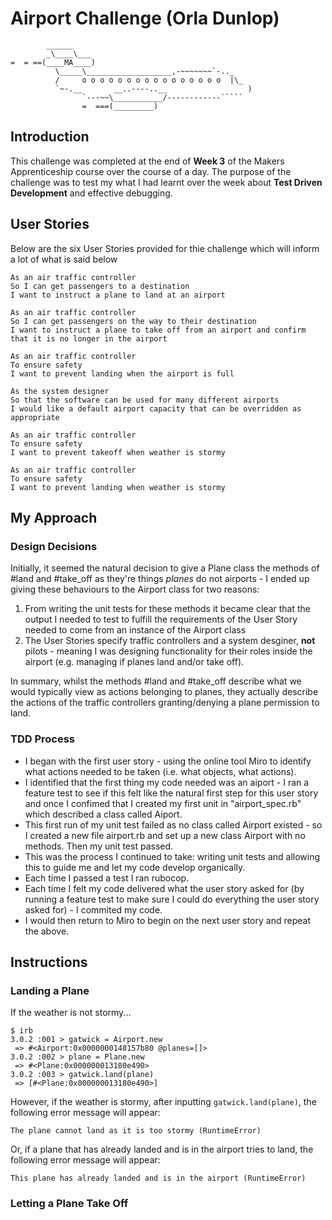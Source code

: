 Airport Challenge (Orla Dunlop)
=================

```
        ______
        _\____\___
=  = ==(____MA____)
          \_____\___________________,-~~~~~~~`-.._
          /     o o o o o o o o o o o o o o o o  |\_
          `~-.__       __..----..__                  )
                `---~~\___________/------------`````
                =  ===(_________)

```

Introduction
---------
This challenge was completed at the end of **Week 3** of the Makers Apprenticeship course over the course of a day. The purpose of the challenge was to test my what I had learnt over the week about **Test Driven Development** and effective debugging.

User Stories
-----
Below are the six User Stories provided for thie challenge which will inform a lot of what is said below

```
As an air traffic controller 
So I can get passengers to a destination 
I want to instruct a plane to land at an airport

As an air traffic controller 
So I can get passengers on the way to their destination 
I want to instruct a plane to take off from an airport and confirm that it is no longer in the airport

As an air traffic controller 
To ensure safety 
I want to prevent landing when the airport is full 

As the system designer
So that the software can be used for many different airports
I would like a default airport capacity that can be overridden as appropriate

As an air traffic controller 
To ensure safety 
I want to prevent takeoff when weather is stormy 

As an air traffic controller 
To ensure safety 
I want to prevent landing when weather is stormy 
```

My Approach
-------
### Design Decisions
Initially, it seemed the natural decision to give a Plane class the methods of #land and #take_off as they're things *planes* do not airports - I ended up giving these behaviours to the Airport class for two reasons:

1. From writing the unit tests for these methods it became clear that the output I needed to test to fulfill the requirements of the User Story needed to come from an instance of the Airport class 
2. The User Stories specify traffic controllers and a system desginer, **not** pilots - meaning I was designing functionality for their roles inside the airport (e.g. managing if planes land and/or take off).

In summary, whilst the methods #land and #take_off describe what we would typically view as actions belonging to planes, they actually describe the actions of the traffic controllers granting/denying a plane permission to land.

### TDD Process
* I began with the first user story - using the online tool Miro to identify what actions needed to be taken (i.e. what objects, what actions).
* I identified that the first thing my code needed was an aiport - I ran a feature test to see if this felt like the natural first step for this user story and once I confimed that I created my first unit in "airport_spec.rb" which described a class called Aiport.
* This first run of my unit test failed as no class called Airport existed - so I created a new file airport.rb and set up a new class Airport with no methods. Then my unit test passed.
* This was the process I continued to take: writing unit tests and allowing this to guide me and let my code develop organically.
* Each time I passed a test I ran rubocop.
* Each time I felt my code delivered what the user story asked for (by running a feature test to make sure I could do everything the user story asked for) - I commited my code.
* I would then return to Miro to begin on the next user story and repeat the above.

Instructions
-----

### Landing a Plane
If the weather is not stormy...
```
$ irb
3.0.2 :001 > gatwick = Airport.new
 => #<Airport:0x0000000148157b80 @planes=[]> 
3.0.2 :002 > plane = Plane.new
 => #<Plane:0x000000013180e490> 
3.0.2 :003 > gatwick.land(plane)
 => [#<Plane:0x000000013180e490>] 
```

However, if the weather is stormy, after inputting `gatwick.land(plane)`, the following error message will appear:
```
The plane cannot land as it is too stormy (RuntimeError)	
```

Or, if a plane that has already landed and is in the airport tries to land, the following error message will appear:
```
This plane has already landed and is in the airport (RuntimeError)
```
### Letting a Plane Take Off
